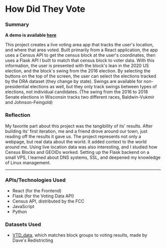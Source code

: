 # How Did They Vote
### Summary
**A demo is available [here](https://somemone0.github.io/how-did-they-vote)**

This project creates a live voting area app that tracks the user's location, and where that area voted. Built primarily from a React application,
the app uses a Census API to get the census block at the user's coordinates, then uses a Flask API I built to match that census block to voter data.
With this information, the user is presented with the block's lean in the 2020 US election, and the block's swing from the 2016 election. By
selecting the buttons on the top of the screen, the user can select the elections tracked by the DRA dataset (they change by state). Swings are available for non-presidential elections as well, but they only track swings between types of elections, not individual candidates. (The swing from the 2016 to 2018 Senate elections in Wisconsin tracks two different races, Baldwin-Vukmir and Johnson-Feingold)
### Reflection

My favorite part about this project was the tangibility of its' results. After building its' first iteration, me and a friend drove around our town, just reading off the results it gave us. The project represents not only a webpage, but real data about the world. It added context to the world around me. Using live location data was also interesting, and I studied how Census Blocks and GEOIDs worked. Setting up the Flask backend on a small VPS, I learned about DNS systems, SSL, and deepened my knowledge of Linux management.

---
### APIs/Technologies Used
 - React (for the Frontend)
 - Flask (for the Voting Data API)
 - Census API, distributed by the FCC
 - JavaScript
 - Python

### Datasets Used
 - [VTD_data](https://github.com/dra2020/vtd_data), which matches block groups to voting results, made by Dave's Redistricting
